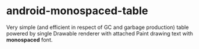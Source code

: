 android-monospaced-table
========================

Very simple (and efficient in respect of GC and garbage production)
table powered by single Drawable renderer with attached Paint drawing
text with **monospaced** font.




